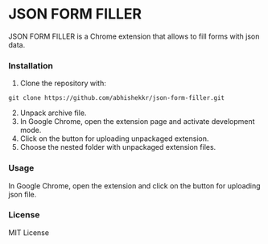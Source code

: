 # JSON FORM FILLER

JSON FORM FILLER is a Chrome extension that allows to fill forms with json data.


### Installation

1. Clone the repository with:
```
git clone https://github.com/abhishekkr/json-form-filler.git
```
2. Unpack archive file.
3. In Google Chrome, open the extension page and activate development mode.
4. Click on the button for uploading unpackaged extension.
5. Choose the nested folder with unpackaged extension files.

### Usage

In Google Chrome, open the extension and click on the button for uploading json file.


### License

MIT License